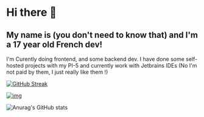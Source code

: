 # Hi there 👋

## My name is (you don't need to know that) and I'm a 17 year old French dev!
I'm Curently doing frontend, and some backend dev. 
I have done some self-hosted projects with my PI-5 and currently work with Jetbrains IDEs
(No I'm not paid by them, I just really like them !)

[![GitHub Streak](https://streak-stats.demolab.com?user=Sintaxytb&theme=dark&hide_border=true&date_format=M%20j%5B%2C%20Y%5D)](https://git.io/streak-stats)

[![img](https://img.shields.io/badge/We%20support-BlueHats-blue.svg)](https://bluehats.world)


![Anurag's GitHub stats](https://github-readme-stats.vercel.app/api?username=Sintaxytb&show_icons=true&theme=dark)
